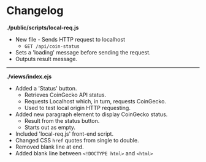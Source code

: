 # Changelog

**./public/scripts/local-req.js**
* New file - Sends HTTP request to localhost
	* `GET /api/coin-status`
* Sets a 'loading' message before sending the request.
* Outputs result message.

---

**./views/index.ejs**
* Added a 'Status' button.
	* Retrieves CoinGecko API status.
	* Requests Localhost which, in turn, requests CoinGecko.
	* Used to test local origin HTTP requesting.
* Added new paragraph element to display CoinGecko status.
	* Result from the status button.
	* Starts out as empty.
* Included 'local-req.js' front-end script.
* Changed CSS `href` quotes from single to double.
* Removed blank line at end.
* Added blank line between `<!DOCTYPE html>` and `<html>`
